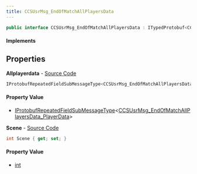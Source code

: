 ```yaml
---
title: CCSUsrMsg_EndOfMatchAllPlayersData
---
```


```csharp
public interface CCSUsrMsg_EndOfMatchAllPlayersData : ITypedProtobuf<CCSUsrMsg_EndOfMatchAllPlayersData>, INativeHandle, INetMessage<CCSUsrMsg_EndOfMatchAllPlayersData>, IDisposable
```

#### Implements

## Properties

**Allplayerdata** - [Source Code](https://github.com/swiftly-solution/swiftlys2/blob/main/managed/src/SwiftlyS2.Generated/Protobufs/Interfaces/CCSUsrMsg_EndOfMatchAllPlayersData.cs#L18)

```csharp
IProtobufRepeatedFieldSubMessageType<CCSUsrMsg_EndOfMatchAllPlayersData_PlayerData> Allplayerdata { get; }
```

#### Property Value

- [IProtobufRepeatedFieldSubMessageType](/docs/api/shared/netmessages/iprotobufrepeatedfieldsubmessagetype-1)<[CCSUsrMsg_EndOfMatchAllPlayersData_PlayerData](/docs/api/shared/protobufdefinitions/ccsusrmsg_endofmatchallplayersdata_playerdata)>

**Scene** - [Source Code](https://github.com/swiftly-solution/swiftlys2/blob/main/managed/src/SwiftlyS2.Generated/Protobufs/Interfaces/CCSUsrMsg_EndOfMatchAllPlayersData.cs#L21)

```csharp
int Scene { get; set; }
```

#### Property Value

- [int](https://learn.microsoft.com/dotnet/api/system.int32)

